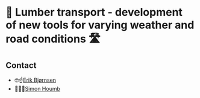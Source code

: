 # 🌲 Lumber transport - development of new tools for varying weather and road conditions 🛣️

## Contact

- 🤓☝️[Erik Bjørnsen](mailto:erbj@stud.ntnu.no)
- 💪🏻🥇[Simon Houmb](mailto:simonhou@stud.ntnu.no)

<!--

**Here are some ideas to get you started:**

🙋‍♀️ A short introduction - what is your organization all about?
🌈 Contribution guidelines - how can the community get involved?
👩‍💻 Useful resources - where can the community find your docs? Is there anything else the community should know?
🍿 Fun facts - what does your team eat for breakfast?
🧙 Remember, you can do mighty things with the power of [Markdown](https://docs.github.com/github/writing-on-github/getting-started-with-writing-and-formatting-on-github/basic-writing-and-formatting-syntax)
-->
